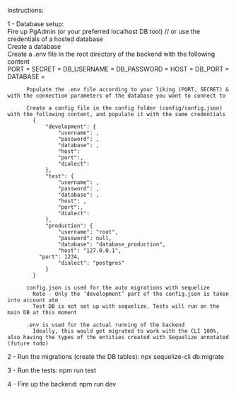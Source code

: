 Instructions:

  1 - Database setup: <br />
    Fire up PgAdmin (or your preferred localhost DB tool) // or use the credentials of a hosted database <br />
      Create a database <br />
      Create a .env file in the root directory of the backend with the following content <br />
        PORT = 
        SECRET = 
        DB_USERNAME = 
        DB_PASSWORD = 
        HOST = 
        DB_PORT = 
        DATABASE = 
    
          Populate the .env file according to your liking (PORT, SECRET) & with the connection parameters of the database you want to connect to
    
          Create a config file in the config folder (config/config.json) with the following content, and populate it with the same credentials
            {
                "development": {
                    "username": ,
                    "password": ,
                    "database": ,
                    "host": 
                    "port":,
                    "dialect": 
                },
                "test": {
                    "username": ,
                    "password": ,
                    "database": ,
                    "host": ,
                    "port":,
                    "dialect": 
                },
                "production": {
                    "username": "root",
                    "password": null,
                    "database": "database_production",
                    "host": "127.0.0.1",
              "port": 1234,
                    "dialect": "postgres"
                }
            }
    
          config.json is used for the auto migrations with sequelize
            Note - Only the ’development’ part of the config.json is taken into account atm
            Test DB is not set up with sequelize. Tests will run on the main DB at this moment
          
          .env is used for the actual running of the backend
            Ideally, this would get migrated to work with the CLI 100%, also having the types of the entities created with Sequelize annotated (future todo)
  
  2 - Run the migrations (create the DB tables):
    npx sequelize-cli db:migrate
  
  3 - Run the tests:
    npm run test
  
  4 - Fire up the backend:
    npm run dev
